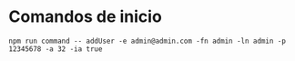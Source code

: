 
# Comandos de inicio

```shell
npm run command -- addUser -e admin@admin.com -fn admin -ln admin -p 12345678 -a 32 -ia true
```
